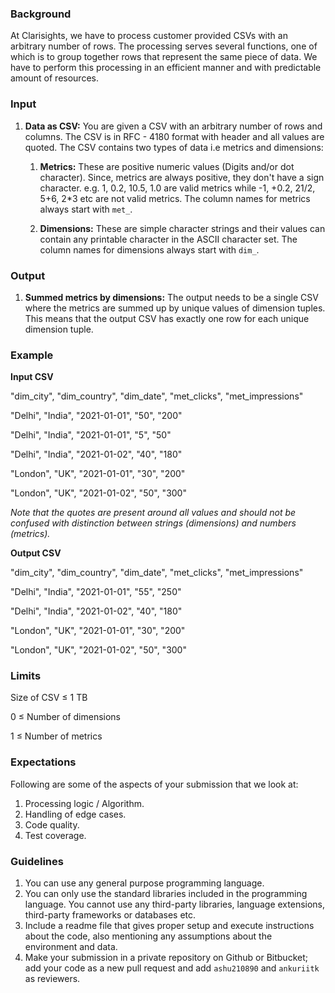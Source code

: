 ### Background

At Clarisights, we have to process customer provided CSVs with an arbitrary
number of rows. The processing serves several functions, one of which is to
group together rows that represent the same piece of data. We have to perform
this processing in an efficient manner and with predictable amount of resources.

### Input

1. **Data as CSV:** You are given a CSV with an arbitrary number of rows and
   columns. The CSV is in RFC - 4180 format with header and all values are
   quoted. The CSV contains two types of data i.e metrics and dimensions:
    1. **Metrics:** These are positive numeric values (Digits and/or dot
        character). Since, metrics are always positive, they don't have a sign
        character. e.g. 1, 0.2, 10.5, 1.0 are valid metrics while -1, +0.2,
        21/2, 5+6, 2*3 etc are not valid metrics.
        The column names for metrics always start with `met_`.

    2. **Dimensions:** These are simple character strings and their values can
        contain any printable character in the ASCII character set. The column
        names for dimensions always start with  `dim_`.

### Output

1. **Summed metrics by dimensions:**  The output needs to be a single CSV
   where the metrics are summed up by unique values of dimension tuples. 
   This means that the output CSV has exactly one row for each unique 
   dimension tuple.

### Example

**Input CSV**

"dim_city", "dim_country", "dim_date", "met_clicks", "met_impressions"

"Delhi", "India", "2021-01-01", "50", "200"

"Delhi", "India", "2021-01-01", "5", "50"

"Delhi", "India", "2021-01-02", "40", "180"

"London", "UK", "2021-01-01", "30", "200"

"London", "UK", "2021-01-02", "50", "300"

*Note that the quotes are present around all values and should not
 be confused with distinction between strings (dimensions) and numbers
 (metrics).*

**Output CSV**

"dim_city", "dim_country", "dim_date", "met_clicks", "met_impressions"

"Delhi", "India", "2021-01-01", "55", "250"

"Delhi", "India", "2021-01-02", "40", "180"

"London", "UK", "2021-01-01", "30", "200"

"London", "UK", "2021-01-02", "50", "300"

### Limits

Size of CSV ≤ 1 TB

0 ≤ Number of dimensions

1 ≤ Number of metrics

### Expectations
Following are some of the aspects of your submission that we look at:
1. Processing logic / Algorithm.
2. Handling of edge cases.
3. Code quality.
4. Test coverage.

### Guidelines

1. You can use any general purpose programming language.
2. You can only use the standard libraries included in the programming language.
   You cannot use any third-party libraries, language extensions, third-party
   frameworks or databases etc.
3. Include a readme file that gives proper setup and execute instructions about
   the code, also mentioning any assumptions about the environment and data.
4. Make your submission in a private repository on Github or Bitbucket; add your
   code as a new pull request and add
   `ashu210890` and `ankuriitk` as reviewers.
